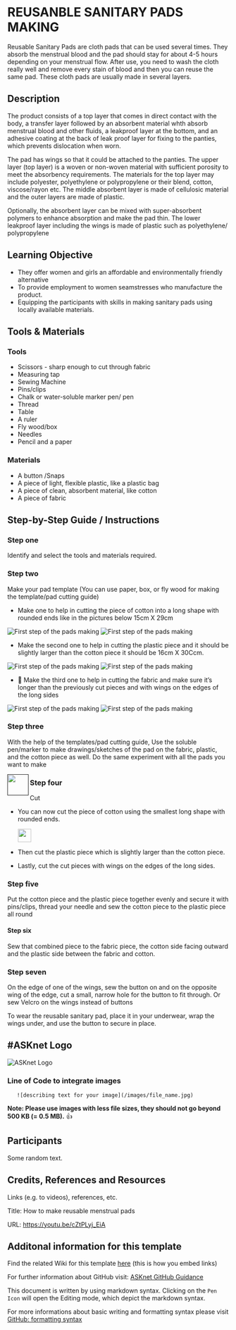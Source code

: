 # REUSANBLE SANITARY PADS MAKING

Reusable Sanitary Pads are cloth pads that can be used several times. They absorb the menstrual blood and the pad should stay for about 4-5 hours depending on your menstrual flow. After use, you need to wash the cloth really well and remove every stain of blood and then you can reuse the same pad. These cloth pads are usually made in several layers. 

## Description 
The product consists of a top layer that comes in direct contact with the body, a transfer layer followed by an absorbent material whth absorb menstrual blood and other fluids, a leakproof layer at the bottom, and an adhesive coating at the back of leak proof layer for fixing to the panties, which prevents dislocation when worn.

The pad has wings so that it could be attached to the panties. The upper layer (top layer) is a woven or non-woven material with sufficient porosity to meet the absorbency requirements. The materials for the top layer may include polyester, polyethylene or polypropylene or their blend, cotton, viscose/rayon etc. The middle absorbent layer is made of cellulosic material and the outer layers are made of plastic. 

Optionally, the absorbent layer can be mixed with super-absorbent polymers to enhance absorption and make the pad thin. The lower leakproof layer including the wings is made of plastic such as polyethylene/ polypropylene

## Learning Objective 
* They offer women and girls an affordable and environmentally friendly alternative
* To provide employment to women seamstresses who manufacture the product.
* Equipping the participants with skills in making sanitary pads using locally available materials.

## Tools & Materials
### Tools
- Scissors - sharp enough to cut through fabric
- Measuring tap
- Sewing Machine
- Pins/clips
- Chalk or water-soluble marker pen/ pen
- Thread
- Table
- A ruler
- Fly wood/box
- Needles
- Pencil and a paper

### Materials
- A button /Snaps
- A piece of light, flexible plastic, like a plastic bag
- A piece of clean, absorbent material, like cotton
- A piece of fabric

## Step-by-Step Guide / Instructions 
### Step one
Identify and select the tools and materials required.

### Step two
Make your pad template (You can use paper, box, or fly wood for making the template/pad cutting guide) 
* Make one to help in cutting the piece of cotton into a long shape with rounded ends like in the pictures below 15cm X 29cm

![First step of the pads making](images/2-1.jpg)               ![First step of the pads making](images/2-2.jpg)
  
* Make the second one to help in cutting the plastic piece and it should be slightly larger than the cotton piece it should be 16cm X 30Ccm.

 ![First step of the pads making](images/2-3.jpg)              ![First step of the pads making](images/2-4.jpg)
  
* 	Make the third one to help in cutting the fabric and make sure it’s longer than the previously cut pieces and with wings on the edges of the long sides

![First step of the pads making](images/2-5.jpg)                   ![First step of the pads making](images/2-6.jpg)      
  
### Step three
With the help of the templates/pad cutting guide, Use the soluble pen/marker to make drawings/sketches of the pad on the fabric, plastic, and the cotton piece as well. Do the same experiment with all the pads you want to make

<a href=""><img src="image/3.1.png" align="left" height="48" width="48" ></a>

### Step four
Cut
* You can now cut the piece of cotton using the smallest long shape with rounded ends.

  [<img src="./images/4-1.jpg" width="30" />](./link/to/images/4-1.jpg)
  
* Then cut the plastic piece which is slightly larger than the cotton piece.
* Lastly, cut the cut pieces with wings on the edges of the long sides.

### Step five
Put the cotton piece and the plastic piece together evenly and secure it with pins/clips, thread your needle and sew the cotton piece to the plastic piece all round

#### Step six
Sew that combined piece to the fabric piece, the cotton side facing outward and the plastic side between the fabric and cotton.

### Step seven
On the edge of one of the wings, sew the button on and on the opposite wing of the edge, cut a small, narrow hole for the button to fit through. Or sew Velcro on the wings instead of buttons

To wear the reusable sanitary pad, place it in your underwear, wrap the wings under, and use the button to secure in place.

## #ASKnet Logo 

![ASKnet Logo](/images/asknet-logo.png)

### Line of Code to integrate images  
  ```
     ![describing text for your image](/images/file_name.jpg)
  ```  
**Note: Please use images with less file sizes, they should not go beyond 500 KB (= 0.5 MB).** :+1:  

## Participants
Some random text.

## Credits, References and Resources  
Links (e.g. to videos), references, etc.

Title: How to make reusable menstrual pads

URL: https://youtu.be/cZtPLyj_EiA


## Additonal information for this template
Find the related Wiki for this template [here](https://github.com/ASKnetCommunity/OER_documents_template/wiki) (this is how you embed links)  

For further information about GitHub visit: [ASKnet GitHub Guidance](https://asknet-open-training.github.io/Github-Guidance/) 

This document is written by using markdown syntax. Clicking on the `Pen Icon` will open the Editing mode, which depict the markdown syntax.

For more informations about basic writing and formatting syntax please visit [GitHub: formatting syntax](https://docs.github.com/en/get-started/writing-on-github/getting-started-with-writing-and-formatting-on-github/basic-writing-and-formatting-syntax)

